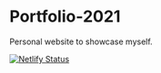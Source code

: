 # Portfolio-2021
Personal website to showcase myself.

[![Netlify Status](https://api.netlify.com/api/v1/badges/200b7cf5-5a9c-4e0d-9f40-9010b31e30fd/deploy-status)](https://app.netlify.com/sites/heuristic-boyd-39db31/deploys)
